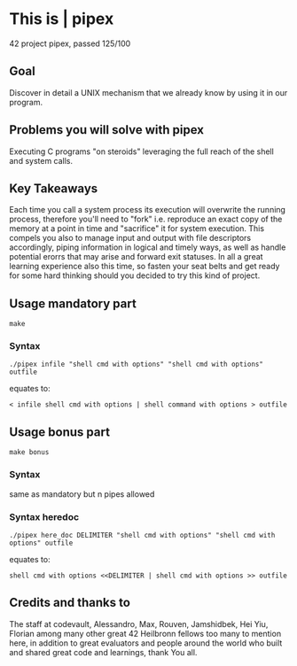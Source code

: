 # This is | pipex
42 project pipex, passed 125/100

## Goal
Discover in detail a UNIX mechanism that we already know by using it in our program.

## Problems you will solve with pipex
Executing C programs "on steroids" leveraging the full reach of the shell and system calls.

## Key Takeaways
Each time you call a system process its execution will overwrite the running process, therefore you'll need to "fork"
i.e. reproduce an exact copy of the memory at a point in time and "sacrifice" it for system execution.
This compels you also to manage input and output with file descriptors accordingly, piping information in logical and timely ways, as well as handle potential erorrs that may arise and forward exit statuses.
In all a great learning experience also this time, so fasten your seat belts and get ready for some hard thinking should you decided to try this kind of project.

## Usage mandatory part

`make`

### Syntax

`./pipex infile "shell cmd with options" "shell cmd with options" outfile`

equates to:

`< infile shell cmd with options | shell command with options > outfile`

## Usage bonus part

`make bonus`

### Syntax
same as mandatory but n pipes allowed

### Syntax heredoc

`./pipex here_doc DELIMITER "shell cmd with options" "shell cmd with options" outfile`

equates to:

`shell cmd with options <<DELIMITER | shell cmd with options >> outfile`

## Credits and thanks to
The staff at codevault, Alessandro, Max, Rouven, Jamshidbek, Hei Yiu, Florian among many other great 42 Heilbronn fellows too many to mention here, in addition to great evaluators and people around the world who built and shared great code and learnings, thank You all.
